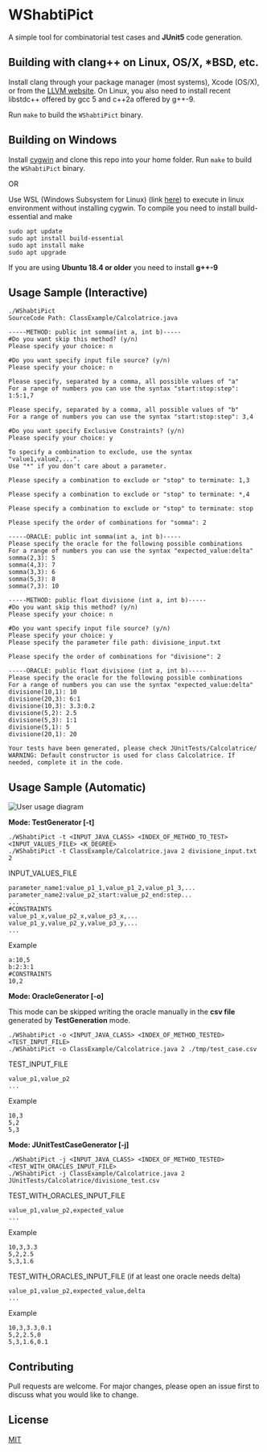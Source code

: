 # WShabtiPict

A simple tool for combinatorial test cases and **JUnit5** code generation. 


## Building with clang++ on Linux, OS/X, *BSD, etc.
Install clang through your package manager (most systems), Xcode (OS/X), or from the [LLVM website](http://llvm.org/releases/).
On Linux, you also need to install recent libstdc++ offered by gcc 5 and c++2a offered by g++-9.

Run `make` to build the `WShabtiPict` binary.

## Building on Windows
Install [cygwin](http://www.cygwin.com/) and clone this repo into your home folder. Run `make` to build the `WShabtiPict` binary.

OR

Use WSL (Windows Subsystem for Linux) (link [here](https://www.microsoft.com/en-us/p/ubuntu-2004-lts/9n6svws3rx71?activetab=pivot:overviewtab)) to execute in linux environment without installing cygwin.
To compile you need to install build-essential and make

```raw
sudo apt update
sudo apt install build-essential
sudo apt install make
sudo apt upgrade
```

If you are using **Ubuntu 18.4 or older** you need to install **g++-9**


## Usage Sample (Interactive)

```raw
./WShabtiPict
SourceCode Path: ClassExample/Calcolatrice.java

-----METHOD: public int somma(int a, int b)-----
#Do you want skip this method? (y/n)
Please specify your choice: n

#Do you want specify input file source? (y/n)
Please specify your choice: n

Please specify, separated by a comma, all possible values of "a"
For a range of numbers you can use the syntax "start:stop:step": 1:5:1,7

Please specify, separated by a comma, all possible values of "b"
For a range of numbers you can use the syntax "start:stop:step": 3,4

#Do you want specify Exclusive Constraints? (y/n)
Please specify your choice: y

To specify a combination to exclude, use the syntax "value1,value2,...".
Use "*" if you don't care about a parameter.

Please specify a combination to exclude or "stop" to terminate: 1,3

Please specify a combination to exclude or "stop" to terminate: *,4

Please specify a combination to exclude or "stop" to terminate: stop

Please specify the order of combinations for "somma": 2

-----ORACLE: public int somma(int a, int b)-----
Please specify the oracle for the following possible combinations
For a range of numbers you can use the syntax "expected_value:delta"
somma(2,3): 5
somma(4,3): 7
somma(3,3): 6
somma(5,3): 8
somma(7,3): 10

-----METHOD: public float divisione (int a, int b)-----
#Do you want skip this method? (y/n)
Please specify your choice: n

#Do you want specify input file source? (y/n)
Please specify your choice: y
Please specify the parameter file path: divisione_input.txt

Please specify the order of combinations for "divisione": 2

-----ORACLE: public float divisione (int a, int b)-----
Please specify the oracle for the following possible combinations
For a range of numbers you can use the syntax "expected_value:delta"
divisione(10,1): 10
divisione(20,3): 6:1
divisione(10,3): 3.3:0.2
divisione(5,2): 2.5
divisione(5,3): 1:1
divisione(5,1): 5
divisione(20,1): 20

Your tests have been generated, please check JUnitTests/Calcolatrice/
WARNING: Default constructor is used for class Calcolatrice. If needed, complete it in the code.
```

## Usage Sample (Automatic)
![User usage diagram](https://user-images.githubusercontent.com/58850712/110207546-780f8d00-7e84-11eb-9fd6-87648ed6994f.jpg)


**Mode: TestGenerator [-t]**
```raw
./WShabtiPict -t <INPUT_JAVA_CLASS> <INDEX_OF_METHOD_TO_TEST> <INPUT_VALUES_FILE> <K_DEGREE> 
./WShabtiPict -t ClassExample/Calcolatrice.java 2 divisione_input.txt 2
```
INPUT_VALUES_FILE 
```raw
parameter_name1:value_p1_1,value_p1_2,value_p1_3,...
parameter_name2:value_p2_start:value_p2_end:step...
...
#CONSTRAINTS
value_p1_x,value_p2_x,value_p3_x,...
value_p1_y,value_p2_y,value_p3_y,...
...
```
Example
```raw
a:10,5
b:2:3:1
#CONSTRAINTS
10,2
```

**Mode: OracleGenerator [-o]**

This mode can be skipped writing the oracle manually in the **csv file** generated by **TestGeneration** mode.
```raw
./WShabtiPict -o <INPUT_JAVA_CLASS> <INDEX_OF_METHOD_TESTED> <TEST_INPUT_FILE> 
./WShabtiPict -o ClassExample/Calcolatrice.java 2 ./tmp/test_case.csv
```
TEST_INPUT_FILE
```raw
value_p1,value_p2
...
```
Example
```raw
10,3
5,2
5,3
```

**Mode: JUnitTestCaseGenerator [-j]**
```raw
./WShabtiPict -j <INPUT_JAVA_CLASS> <INDEX_OF_METHOD_TESTED> <TEST_WITH_ORACLES_INPUT_FILE> 
./WShabtiPict -j ClassExample/Calcolatrice.java 2 JUnitTests/Calcolatrice/divisione_test.csv 
```
TEST_WITH_ORACLES_INPUT_FILE
```raw
value_p1,value_p2,expected_value
...
```
Example
```raw
10,3,3.3
5,2,2.5
5,3,1.6
```
TEST_WITH_ORACLES_INPUT_FILE (if at least one oracle needs delta)
```raw
value_p1,value_p2,expected_value,delta
...
```
Example
```raw
10,3,3.3,0.1
5,2,2.5,0
5,3,1.6,0.1
```

## Contributing
Pull requests are welcome. For major changes, please open an issue first to discuss what you would like to change.

## License
[MIT](https://choosealicense.com/licenses/mit/)
